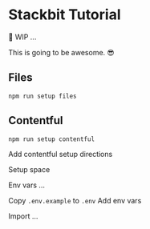 # Stackbit Tutorial

🚧 WIP ...

This is going to be awesome. 😎

## Files

    npm run setup files

## Contentful

    npm run setup contentful

Add contentful setup directions

Setup space

Env vars ...

Copy `.env.example` to `.env`
Add env vars

Import ...
